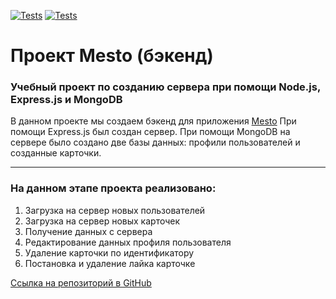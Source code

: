 [![Tests](../../actions/workflows/tests-13-sprint.yml/badge.svg)](../../actions/workflows/tests-13-sprint.yml) [![Tests](../../actions/workflows/tests-14-sprint.yml/badge.svg)](../../actions/workflows/tests-14-sprint.yml)
# Проект Mesto (бэкенд)

### Учебный проект по созданию сервера при помощи Node.js, Express.js и MongoDB

В данном проекте мы создаем бэкенд для приложения [Mesto](https://github.com/glen120/mesto)
При помощи Express.js был создан сервер. При помощи MongoDB на сервере было создано две базы данных: профили пользователей
и созданные карточки.
___
### На данном этапе проекта реализовано:
1. Загрузка на сервер новых пользователей
2. Загрузка на сервер новых карточек
3. Получение данных с сервера
4. Редактирование данных профиля пользователя
5. Удаление карточки по идентификатору
6. Постановка и удаление лайка карточке

[Ссылка на репозиторий в GitHub](https://github.com/glen120/express-mesto-gha)
